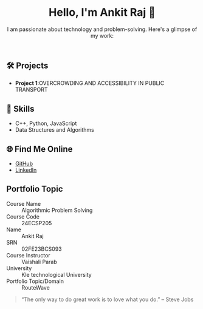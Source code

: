 <!DOCTYPE html>
<html lang="en">
<head>
    <meta charset="UTF-8">
    <meta name="viewport" content="width=device-width, initial-scale=1.0">
    <title>Portfolio</title>
    <link rel="stylesheet" href="style.css">
    <link href="https://fonts.googleapis.com/css2?family=Poppins:wght@300;400;600&display=swap" rel="stylesheet">
</head>
<body>
    <header>
        <h1>Hello, I'm Ankit Raj 👋</h1>
        <p>I am passionate about technology and problem-solving. Here's a glimpse of my work:</p>
    </header>
    <section>
        <h2>🛠️ Projects</h2>
        <ul>
            <li><strong>Project 1</strong>:OVERCROWDING AND ACCESSIBILITY IN PUBLIC TRANSPORT</li>
            <!-- <li><strong>Project 2</strong>: A short description of another project2.</li> -->
        </ul>
        <h2>🚀 Skills</h2>
        <ul>
            <li>C++, Python, JavaScript</li>
            <li>Data Structures and Algorithms</li>
        </ul>
        <h2>🌐 Find Me Online</h2>
        <ul>
            <li><a href="https://github.com/your-github-username" target="_blank">GitHub</a></li>
            <li><a href="https://www.linkedin.com/in/ankit-raj-3ab304326/" target="_blank">LinkedIn</a></li>
        </ul>
        <h2>Portfolio Topic</h2>
        <dl>
            <dt>Course Name</dt>
            <dd>Algorithmic Problem Solving</dd>
            <dt>Course Code</dt>
            <dd>24ECSP205</dd>
            <dt>Name</dt>
            <dd>Ankit Raj</dd>
            <dt>SRN</dt>
            <dd>02FE23BCS093</dd>
            <dt>Course Instructor</dt>
            <dd>Vaishali Parab</dd>
            <dt>University</dt>
            <dd>Kle technological University</dd>
            <dt>Portfolio Topic/Domain</dt>
            <dd>RouteWave</dd>
        </dl>
        <blockquote>“The only way to do great work is to love what you do.” – Steve Jobs</blockquote>
    </section>
</body>
</html>
